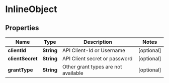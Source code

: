 

# InlineObject

## Properties

Name | Type | Description | Notes
------------ | ------------- | ------------- | -------------
**clientId** | **String** | API Client-Id or Username |  [optional]
**clientSecret** | **String** | API Client secret or password |  [optional]
**grantType** | **String** | Other grant types are not available |  [optional]



